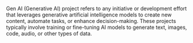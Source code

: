  Gen AI (Generative AI) project refers to any initiative or development effort that leverages generative artificial intelligence models to create new content, automate tasks, or enhance decision-making. These projects typically involve training or fine-tuning AI models to generate text, images, code, audio, or other types of data.
